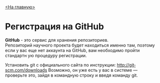 [<На главную>](./readme.md)
# Регистрация на GitHub     
 **GitHub** -­ это сервис для хранения репозиториев.                
Репозиторий научного проекта будет находиться именно там,                       поэтому если у вас
еще нет аккаунта на GitHub, вам необходимо пройти стандартн                     ую процедуру
регистрации. 

Установить git с официального сайта по инструкции: [http://git­scm.com/downloads](http://git­scm.com/downloads)
Возможно, он уже есть у вас в системе — проверьте это, зайдя в командную строку и введя команду git. 

